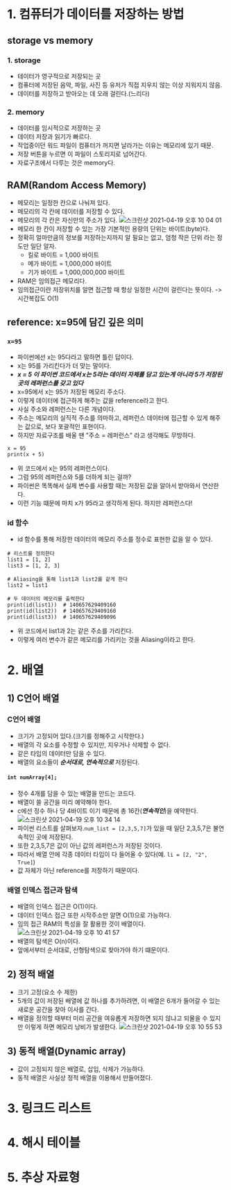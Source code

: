 # 1. 컴퓨터가 데이터를 저장하는 방법
## storage vs memory
### 1. storage
- 테이터가 영구적으로 저장되는 곳
- 컴퓨터에 저장된 음악, 파일, 사진 등 유저가 직접 지우지 않는 이상 지워지지 않음.
- 데이터를 저장하고 받아오는 데 오래 걸린다.(느리다)
### 2. memory
- 데이터를 임시적으로 저장하는 곳
- 데이터 저장과 읽기가 빠르다.
- 작업중이던 워드 파일이 컴퓨터가 꺼지면 날라가는 이유는 메모리에 있기 때문.
- 저장 버튼을 누르면 이 파일이 스토리지로 넘어간다.
- 자료구조에서 다루는 것은 memory다. 

## RAM(Random Access Memory)
- 메모리는 일정한 칸으로 나눠져 있다.
- 메모리의 각 칸에 데이터를 저장할 수 있다.
- 메모리의 각 칸은 자신만의 주소가 있다.
![스크린샷 2021-04-19 오후 10 04 01](https://user-images.githubusercontent.com/60768642/115240922-33516400-a15b-11eb-8a2b-22520e8b8aa4.png)
- 메모리 한 칸이 저장할 수 있는 가장 기본적인 용량의 단위는 바이트(byte)다.
- 정확히 얼마만큼의 정보를 저장하는지까지 알 필요는 없고, 엄청 작은 단위 라는 정도만 일단 알자.
  - 킬로 바이트 = 1,000 바이트
  - 메가 바이트 = 1,000,000 바이트
  - 기가 바이트 = 1,000,000,000 바이트
- RAM은 임의접근 메모리다. 
- 임의접근이란 저장위치를 알면 접근할 때 항상 일정한 시간이 걸린다는 뜻이다. -> 시간복잡도 O(1)

## reference: x=95에 담긴 깊은 의미
### `x=95`
- 파이썬에선 x는 95다라고 말하면 틀린 답이다.
- x는 95를 가리킨다가 더 맞는 말이다.
- ***x = 5 이 파이썬 코드에서 x는 5라는 데이터 자체를 담고 있는게 아니라 5가 저장된 곳의 레퍼런스를 갖고 있다***
- x=95에서 x는 95가 저장된 메모리 주소다.
- 이렇게 데이터에 접근하게 해주는 값을 reference라고 한다.
- 사실 주소와 레퍼런스는 다른 개념이다.
- 주소는 메모리의 실직적 주소를 의마하고, 레퍼런스 데이터에 접근할 수 있게 해주는 값으로, 보다 포괄적인 표현이다.
- 하지만 자료구조를 배울 땐 "주소 = 레퍼런스" 라고 생각해도 무방하다.
```
x = 95
print(x + 5)
```
- 위 코드에서 x는 95의 레퍼런스이다.
- 그럼 95의 레퍼런스와 5를 더하게 되는 걸까?
- 파이썬은 똑똑해서 실제 변수를 사용할 때는 저장된 값을 알아서 받아와서 연산한다.
- 이런 기능 떄문에 마치 x가 95라고 생각하게 된다. 하지만 레퍼런스다!

### id 함수
- id 함수를 통해 저장한 데이터의 메모리 주소를 정수로 표현한 값을 알 수 있다.
```
# 리스트를 정의한다
list1 = [1, 2]
list3 = [1, 2, 3]
    
# Aliasing을 통해 list1과 list2를 같게 한다
list2 = list1
    
# 두 데이터의 메모리를 출력한다
print(id(list1))  # 140657629409160
print(id(list2))  # 140657629409160
print(id(list3))  # 140657629409096
```
- 위 코드에서 list1과 2는 같은 주소를 가리킨다.
- 이렇게 여러 변수가 같은 메모리를 가리키는 것을 Aliasing이라고 한다.

# 2. 배열
## 1) C언어 배열
### C언어 배열
- 크기가 고정되어 있다.(크기를 정해주고 시작한다.)
- 배열의 각 요소를 수정할 수 있지만, 지우거나 삭제할 수 없다.
- 같은 타입의 데이터만 담을 수 있다.
- 배열의 요소들이 ***순서대로, 연속적으로*** 저장된다.
#### `int numArray[4];`
- 정수 4개를 담을 수 있는 배열을 만드는 코드다.
- 배열이 쓸 공간을 미리 예약해야 한다.
- c에선 정수 하나 당 4바이트 이기 때문에 총 16칸(***연속적인***)을 예약한다.
![스크린샷 2021-04-19 오후 10 34 14](https://user-images.githubusercontent.com/60768642/115245038-7ad9ef00-a15f-11eb-9786-2f9eff38a0d5.png)
- 파이썬 리스트를 살펴보자.`num_list = [2,3,5,7]`가 있을 때 일단 2,3,5,7은 불연속적인 곳에 저장된다.
- 또한 2,3,5,7은 값이 아닌 값의 레퍼런스가 저장된 것이다.
- 따라서 배열 안에 각종 데이터 타입이 다 들어올 수 있다(예. `li = [2, "2", True]`)
- 값 자체가 아닌 reference를 저장하기 때문이다.
### 배열 인덱스 접근과 탐색
- 배열의 인덱스 접근은 O(1)이다. 
- 데이터 인덱스 접근 또한 시작주소만 알면 O(1)으로 가능하다.
- 임의 접근 RAM의 특성을 잘 활용한 것이 배열이다.
![스크린샷 2021-04-19 오후 10 41 57](https://user-images.githubusercontent.com/60768642/115246070-85e14f00-a160-11eb-8570-04b1de85d0d1.png)
- 배열의 탐색은 O(n)이다.
- 앞에서부터 순서대로, 선형탐색으로 찾아가야 하기 떄문이다.

## 2) 정적 배열
- 크기 고정(요소 수 제한)
- 5개의 값이 저장된 배열에 값 하나를 추가하려면, 이 배열은 6개가 들어갈 수 있는 새로운 공간을 찾아 이사를 간다.
- 배열을 정의할 때부터 미리 공간을 여유롭게 저장하면 되지 않냐고 되물을 수 있지만 이렇게 하면 메모리 낭비가 발생한다.
![스크린샷 2021-04-19 오후 10 55 53](https://user-images.githubusercontent.com/60768642/115248154-68ad8000-a162-11eb-85b3-2342afd3ba11.png)

## 3) 동적 배열(Dynamic array)
- 값이 고정되지 않은 배열로, 삽입, 삭제가 가능하다.
- 동적 배열은 사실상 정적 배열을 이용해서 만들어졌다.
# 3. 링크드 리스트
# 4. 해시 테이블
# 5. 추상 자료형
